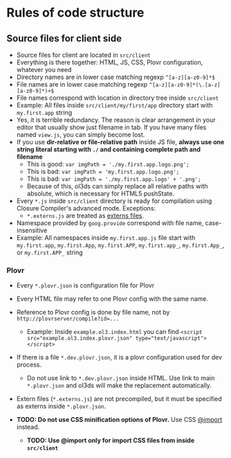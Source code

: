 # Rules of code structure

## Source files for client side
* Source files for client are located in `src/client`
* Everything is there together: HTML, JS, CSS, Plovr configuration, whatever you need
* Directory names are in lower case matching regexp `^[a-z][a-z0-9]*$`
* File names are in lower case matching regexp `^[a-z][a-z0-9]*(\.[a-z][a-z0-9]*)+$`
* File names correspond with location in directory tree inside `src/client`
 * Example: All files inside `src/client/my/first/app` directory start with `my.first.app` string
 * Yes, it is terrible redundancy. The reason is clear arrangement in your editor that usually show just filename in tab. If you have many files named `view.js`, you can simply become lost.
* If you use **dir-relative or file-relative path** inside JS file, **always use one string literal starting with `./` and containing complete path and filename**
  * This is good: `var imgPath = './my.first.app.logo.png';`
  * This is bad: `var imgPath = 'my.first.app.logo.png';`
  * This is bad: `var imgPath = './my.first.app.logo' + '.png';`
  * Because of this, ol3ds can simply replace all relative paths with absolute, which is necessary for HTML5 pushState.
* Every `*.js` inside `src/client` directory is ready for compilation using Closure Compiler's advanced mode. Exceptions:
  * `*.externs.js` are treated as [externs files](https://developers.google.com/closure/compiler/docs/api-tutorial3).
* Namespace provided by `goog.provide` correspond with file name, case-insensitive
 * Example: All namespaces inside `my.first.app.js` file start with `my.first.app`, `my.first.App`, `my.first.APP`, `my.first.app_`, `my.first.App_`, or `my.first.APP_` string

### Plovr
* Every `*.plovr.json` is configuration file for Plovr
* Every HTML file may refer to one Plovr config with the same name.
* Reference to Plovr config is done by file name, not by `http://plovrserver/compile?id=...`
  * Example: Inside `example.ol3.index.html` you can find `<script src="example.ol3.index.plovr.json" type="text/javascript"></script>`
* If there is a file `*.dev.plovr.json`, it is a plovr configuration used for dev process.
  * Do not use link to `*.dev.plovr.json` inside HTML. Use link to main `*.plovr.json` and ol3ds will make the replacement automatically.
* Extern files (`*.externs.js`) are not precompiled, but it must be specified as externs inside `*.plovr.json`.

* **TODO: Do not use CSS minification options of Plovr.** Use CSS [@import](https://developer.mozilla.org/en-US/docs/Web/CSS/@import) instead.
  * **TODO: Use @import only for import CSS files from inside `src/client`**
